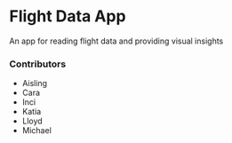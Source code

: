# Flight Data App
An app for reading flight data and providing visual insights

### Contributors
- Aisling 
- Cara
- Inci
- Katia
- Lloyd
- Michael

